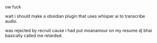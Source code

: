 ow fuck 

wait i should make a obsidian plugin that uses whisper ai to transcribe audio.

was rejected by recruit cause i had put moanamour on my resume 
dj bhai basically called me retarded. 
